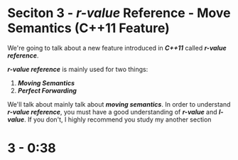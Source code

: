 # Seciton 3 - *r-value* Reference - Move Semantics (C++11 Feature)
We're going to talk about a new feature introduced in ***C++11*** called ***r-value reference***.

***r-value reference*** is mainly used for two things:
1. ***Moving Semantics***
2. ***Perfect Forwarding***

We'll talk about mainly talk about ***moving semantics***. In order to understand ***r-value reference***, you must have a good understanding of ***r-value*** and ***l-value***. If you don't, I highly recommend you study my another section 

# 3 - 0:38



